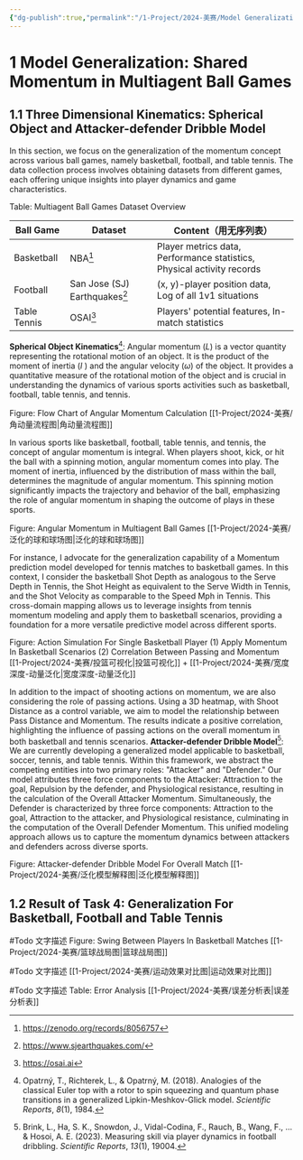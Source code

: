 ```yaml
---
{"dg-publish":true,"permalink":"/1-Project/2024-美赛/Model Generalization/"}
---
```


# 1 Model Generalization: Shared Momentum in Multiagent Ball Games
## 1.1 Three Dimensional Kinematics: Spherical Object and Attacker-defender Dribble Model
In this section, we focus on the generalization of the momentum concept across various ball games, namely basketball, football, and table tennis. The data collection process involves obtaining datasets from different games, each offering unique insights into player dynamics and game characteristics.

Table: Multiagent Ball Games Dataset Overview

| Ball Game | Dataset | Content（用无序列表） |
| ---- | ---- | ---- |
| Basketball | NBA[^2] | Player metrics data, Performance statistics, Physical activity records |
| Football | San Jose (SJ) Earthquakes[^1] | (x, y)-player position data, Log of all 1v1 situations |
| Table Tennis | OSAI[^3] | Players' potential features, In-match statistics |

**Spherical Object Kinematics**[^4]: Angular momentum ($L$) is a vector quantity representing the rotational motion of an object. It is the product of the moment of inertia ($I$ ) and the angular velocity ($ω$) of the object. It provides a quantitative measure of the rotational motion of the object and is crucial in understanding the dynamics of various sports activities such as basketball, football, table tennis, and tennis.

Figure: Flow Chart of Angular Momentum Calculation
[[1-Project/2024-美赛/角动量流程图\|角动量流程图]]

In various sports like basketball, football, table tennis, and tennis, the concept of angular momentum is integral. When players shoot, kick, or hit the ball with a spinning motion, angular momentum comes into play. The moment of inertia, influenced by the distribution of mass within the ball, determines the magnitude of angular momentum. This spinning motion significantly impacts the trajectory and behavior of the ball, emphasizing the role of angular momentum in shaping the outcome of plays in these sports.

Figure: Angular Momentum in Multiagent Ball Games
[[1-Project/2024-美赛/泛化的球和球场图\|泛化的球和球场图]]

For instance, I advocate for the generalization capability of a Momentum prediction model developed for tennis matches to basketball games. In this context, I consider the basketball Shot Depth as analogous to the Serve Depth in Tennis, the Shot Height as equivalent to the Serve Width in Tennis, and the Shot Velocity as comparable to the Speed Mph in Tennis. This cross-domain mapping allows us to leverage insights from tennis momentum modeling and apply them to basketball scenarios, providing a foundation for a more versatile predictive model across different sports.

Figure: Action Simulation For Single Basketball Player
(1) Apply Momentum In Basketball Scenarios
(2) Correlation Between Passing and Momentum
[[1-Project/2024-美赛/投篮可视化\|投篮可视化]] + [[1-Project/2024-美赛/宽度深度-动量泛化\|宽度深度-动量泛化]]

In addition to the impact of shooting actions on momentum, we are also considering the role of passing actions. Using a 3D heatmap, with Shoot Distance as a control variable, we aim to model the relationship between Pass Distance and Momentum. The results indicate a positive correlation, highlighting the influence of passing actions on the overall momentum in both basketball and tennis scenarios.
**Attacker-defender Dribble Model**[^5]: We are currently developing a generalized model applicable to basketball, soccer, tennis, and table tennis. Within this framework, we abstract the competing entities into two primary roles: "Attacker" and "Defender." Our model attributes three force components to the Attacker: Attraction to the goal, Repulsion by the defender, and Physiological resistance, resulting in the calculation of the Overall Attacker Momentum. Simultaneously, the Defender is characterized by three force components: Attraction to the goal, Attraction to the attacker, and Physiological resistance, culminating in the computation of the Overall Defender Momentum. This unified modeling approach allows us to capture the momentum dynamics between attackers and defenders across diverse sports.

Figure: Attacker-defender Dribble Model For Overall Match
[[1-Project/2024-美赛/泛化模型解释图\|泛化模型解释图]]

## 1.2 Result of Task 4: Generalization For Basketball, Football and Table Tennis
#Todo 文字描述
Figure: Swing Between Players In Basketball Matches
[[1-Project/2024-美赛/篮球战局图\|篮球战局图]]

#Todo 文字描述
[[1-Project/2024-美赛/运动效果对比图\|运动效果对比图]]

#Todo 文字描述
Table: Error Analysis
[[1-Project/2024-美赛/误差分析表\|误差分析表]]


[^1]: https://www.sjearthquakes.com/
[^2]: https://zenodo.org/records/8056757
[^3]: https://osai.ai
[^4]: Opatrný, T., Richterek, L., & Opatrný, M. (2018). Analogies of the classical Euler top with a rotor to spin squeezing and quantum phase transitions in a generalized Lipkin-Meshkov-Glick model. _Scientific Reports_, _8_(1), 1984.
[^5]: Brink, L., Ha, S. K., Snowdon, J., Vidal-Codina, F., Rauch, B., Wang, F., … & Hosoi, A. E. (2023). Measuring skill via player dynamics in football dribbling. _Scientific Reports_, _13_(1), 19004.